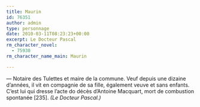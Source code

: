 ```yaml
---
title: Maurin
id: 76351
author: admin
type: personnage
date: 2010-03-11T08:23:23+00:00
excerpt: Le Docteur Pascal
rm_character_novel:
  - 75930
rm_character_name_main: Maurin

---
```

— Notaire des Tulettes et maire de la commune. Veuf depuis une dizaine d’années, il vit en compagnie de sa fille, également veuve et sans enfants. C’est lui qui dresse l’acte do décès d’Antoine Macquart, mort de combustion spontanée [235]. _(Le Docteur Pascal.)_